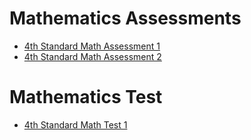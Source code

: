 <!--
marp: true
theme: academic
math: katex
class:
 - invert
-->

<!--
header: Mathematics Assessment
-->
# Mathematics Assessments
- [4th Standard Math Assessment 1](./4th-std-math-ass-1.html)
- [4th Standard Math Assessment 2](./4th-std-math-ass-2.html)

<!--
header: Mathematics Test
-->
# Mathematics Test
- [4th Standard Math Test 1](./4th-std-math-test-1.md)